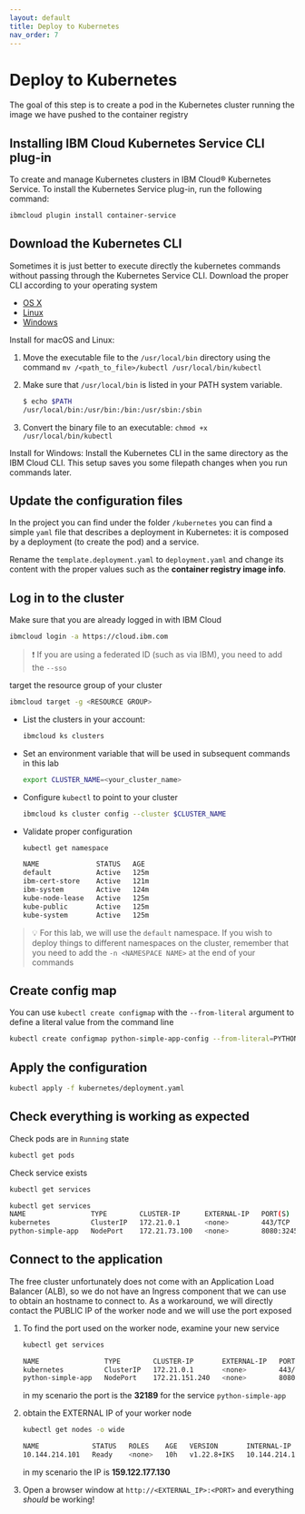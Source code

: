 ```yaml
---
layout: default
title: Deploy to Kubernetes
nav_order: 7
---
```


# Deploy to Kubernetes

The goal of this step is to create a pod in the Kubernetes cluster running the image we have pushed to the container registry

## Installing IBM Cloud Kubernetes Service CLI plug-in

To create and manage Kubernetes clusters in IBM Cloud® Kubernetes Service.
To install the Kubernetes Service plug-in, run the following command:

``` bash
ibmcloud plugin install container-service
```

## Download the Kubernetes CLI

Sometimes it is just better to execute directly the kubernetes commands without passing through the Kubernetes Service CLI.
Download the proper CLI according to your operating system

- [OS X](https://storage.googleapis.com/kubernetes-release/release/v1.10.8/bin/darwin/amd64/kubectl)
- [Linux](https://storage.googleapis.com/kubernetes-release/release/v1.10.8/bin/linux/amd64/kubectl)
- [Windows](https://storage.googleapis.com/kubernetes-release/release/v1.10.8/bin/windows/amd64/kubectl.exe)

Install for macOS and Linux:

1. Move the executable file to the `/usr/local/bin` directory using the command `mv /<path_to_file>/kubectl /usr/local/bin/kubectl`

2. Make sure that `/usr/local/bin` is listed in your PATH system variable.

    ``` bash
    $ echo $PATH
    /usr/local/bin:/usr/bin:/bin:/usr/sbin:/sbin
    ```

3. Convert the binary file to an executable: `chmod +x /usr/local/bin/kubectl`

Install for Windows:
Install the Kubernetes CLI in the same directory as the IBM Cloud CLI. This setup saves you some filepath changes when you run commands later.

## Update the configuration files

In the project you can find under the folder `/kubernetes` you can find a simple `yaml` file that describes a deployment in Kubernetes: it is composed by a deployment (to create the pod) and a service.

Rename the `template.deployment.yaml` to `deployment.yaml` and change its content with the proper values such as the **container registry image info**.

## Log in to the cluster

Make sure that you are already logged in with IBM Cloud

``` bash
ibmcloud login -a https://cloud.ibm.com
```

> ❗️ If you are using a federated ID (such as via IBM), you need to add the `--sso`

target the resource group of your cluster

``` bash
ibmcloud target -g <RESOURCE GROUP>
```

- List the clusters in your account:

    ``` bash
    ibmcloud ks clusters
    ```

- Set an environment variable that will be used in subsequent commands in this lab

    ``` bash
    export CLUSTER_NAME=<your_cluster_name>
    ```

- Configure `kubectl` to point to your cluster

    ``` bash
    ibmcloud ks cluster config --cluster $CLUSTER_NAME
    ```

- Validate proper configuration

    ``` bash
    kubectl get namespace

    NAME              STATUS   AGE
    default           Active   125m
    ibm-cert-store    Active   121m
    ibm-system        Active   124m
    kube-node-lease   Active   125m
    kube-public       Active   125m
    kube-system       Active   125m
    ```

> 💡 For this lab, we will use the `default` namespace. If you wish to deploy things to different namespaces on the cluster, remember that you need to add the `-n <NAMESPACE NAME>` at the end of your commands

## Create config map

You can use `kubectl create configmap` with the `--from-literal` argument to define a literal value from the command line

``` bash
kubectl create configmap python-simple-app-config --from-literal=PYTHON_CUSTOM_MESSAGE="Hello from the cloud"
```

## Apply the configuration

``` bash
kubectl apply -f kubernetes/deployment.yaml
```

## Check everything is working as expected

Check pods are in `Running` state

``` bash
kubectl get pods
```

Check service exists

``` bash
kubectl get services

kubectl get services
NAME                TYPE        CLUSTER-IP      EXTERNAL-IP   PORT(S)          AGE
kubernetes          ClusterIP   172.21.0.1      <none>        443/TCP          10h
python-simple-app   NodePort    172.21.73.100   <none>        8080:32459/TCP   7s
```

## Connect to the application

The free cluster unfortunately does not come with an Application Load Balancer (ALB), so we do not have an Ingress component that we can use to obtain an hostname to connect to.
As a workaround, we will directly contact the PUBLIC IP of the worker node and we will use the port exposed

1. To find the port used on the worker node, examine your new service

    ``` bash
    kubectl get services

    NAME                TYPE        CLUSTER-IP       EXTERNAL-IP   PORT(S)          AGE
    kubernetes          ClusterIP   172.21.0.1       <none>        443/TCP          10h
    python-simple-app   NodePort    172.21.151.240   <none>        8080:32189/TCP   2m48s
    ```

    in my scenario the port is the **32189** for the service `python-simple-app`

2. obtain the EXTERNAL IP of your worker node

    ``` bash
    kubectl get nodes -o wide

    NAME             STATUS   ROLES    AGE   VERSION       INTERNAL-IP      EXTERNAL-IP       OS-IMAGE             KERNEL-VERSION       CONTAINER-RUNTIME
    10.144.214.101   Ready    <none>   10h   v1.22.8+IKS   10.144.214.101   159.122.177.130   Ubuntu 18.04.6 LTS   4.15.0-175-generic   containerd://1.5.11
    ```

    in my scenario the IP is **159.122.177.130**

3. Open a browser window at `http://<EXTERNAL_IP>:<PORT>` and everything *should* be working!
